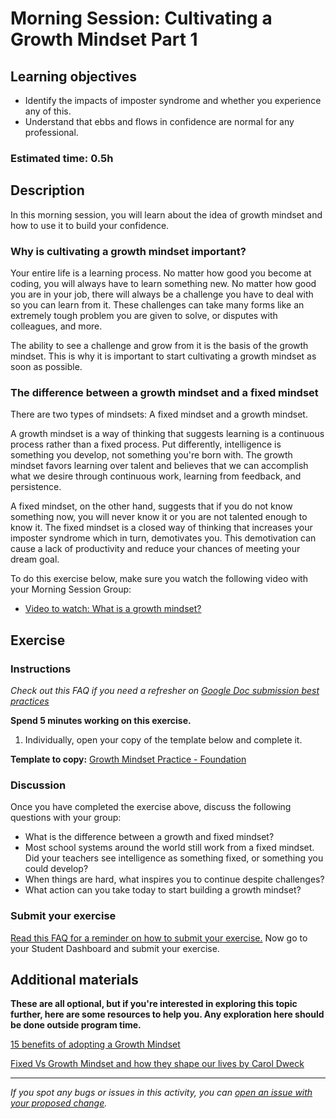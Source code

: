# Morning Session: Cultivating a Growth Mindset Part 1

## Learning objectives

- Identify the impacts of imposter syndrome and whether you experience any of this.
- Understand that ebbs and flows in confidence are normal for any professional.

### Estimated time: 0.5h

## Description

In this morning session, you will learn about the idea of growth mindset and how to use it to build your confidence.

### Why is cultivating a growth mindset important?

Your entire life is a learning process. No matter how good you become at coding, you will always have to learn something new. No matter how good you are in your job, there will always be a challenge you have to deal with so you can learn from it. These challenges can take many forms like an extremely tough problem you are given to solve, or disputes with colleagues, and more.

The ability to see a challenge and grow from it is the basis of the growth mindset. This is why it is important to start cultivating a growth mindset as soon as possible.

### The difference between a growth mindset and a fixed mindset

There are two types of mindsets: A fixed mindset and a growth mindset.

A growth mindset is a way of thinking that suggests learning is a continuous process rather than a fixed process. Put differently, intelligence is something you develop, not something you're born with. The growth mindset favors learning over talent and believes that we can accomplish what we desire through continuous work, learning from feedback, and persistence.

A fixed mindset, on the other hand, suggests that if you do not know something now, you will never know it or you are not talented enough to know it. The fixed mindset is a closed way of thinking that increases your imposter syndrome which in turn, demotivates you. This demotivation can cause a lack of productivity and reduce your chances of meeting your dream goal.

To do this exercise below, make sure you watch the following video with your Morning Session Group:

- [Video to watch: What is a growth mindset?](https://www.mindsetkit.org/topics/about-growth-mindset/what-is-growth-mindset)

## Exercise

### Instructions

*Check out this FAQ if you need a refresher on [Google Doc submission best practices](https://microverse.zendesk.com/hc/en-us/articles/360063156813)*

**Spend 5 minutes working on this exercise.**

1. Individually, open your copy of the template below and complete it.

**Template to copy:** [Growth Mindset Practice - Foundation](https://docs.google.com/document/d/1208ghwvUemDinSiBqk-y7ilSoL4oYK0ETQ14_xoFnxQ/edit#heading=h.ul158hsp21zp)

### Discussion

Once you have completed the exercise above, discuss the following questions with your group:

- What is the difference between a growth and fixed mindset?
- Most school systems around the world still work from a fixed mindset. Did your teachers see intelligence as something fixed, or something you could develop?
- When things are hard, what inspires you to continue despite challenges?
- What action can you take today to start building a growth mindset?

### Submit your exercise

[Read this FAQ for a reminder on how to submit your exercise.](https://microverse.zendesk.com/hc/en-us/articles/360061344234) Now go to your Student Dashboard and submit your exercise.

## Additional materials

**These are all optional, but if you're interested in exploring this topic further, here are some resources to help you. Any exploration here should be done outside program time.**

[15 benefits of adopting a Growth Mindset](https://alexvermeer.com/15-benefits-growth-mindset/)

[Fixed Vs Growth Mindset and how they shape our lives by Carol Dweck](https://www.brainpickings.org/2014/01/29/carol-dweck-mindset/)



------

_If you spot any bugs or issues in this activity, you can [open an issue with your proposed change](https://github.com/microverseinc/curriculum-transversal-skills/blob/main/git-github/articles/open_issue.md)._
